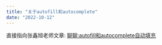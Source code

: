 ```yaml
---
title: "关于autofill和autocomplete"
date: "2022-10-12"
---
```


直接指向张鑫旭老师文章:
[聊聊:autofill和autocomplete自动填充](https://www.zhangxinxu.com/wordpress/2022/09/css-autofill-html-autocomplete-off/)